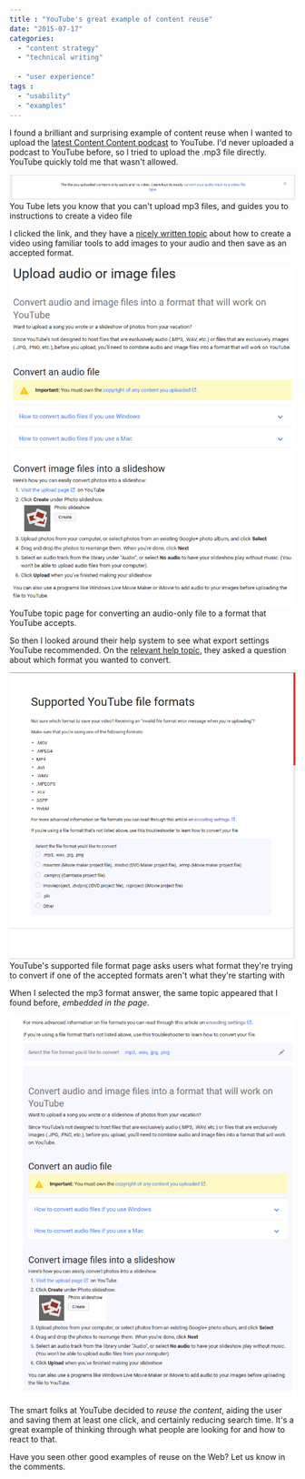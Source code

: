 ```yaml
---
title : "YouTube's great example of content reuse"
date: "2015-07-17"
categories:
  - "content strategy"
  - "technical writing"

  - "user experience"
tags :
  - "usability"
  - "examples"
---
```


I found a brilliant and surprising example of content reuse when I wanted to upload the [latest Content Content podcast](http://edmarsh.com/2015/07/08/content-content-podcast-episode-4-curse-of-knowledge-with-tom-johnson/) to YouTube. I'd never uploaded a podcast to YouTube before, so I tried to upload the .mp3 file directly. YouTube quickly told me that wasn't allowed.

![You Tube lets you know that you can't upload mp3 files, and guides you to instructions to create a video file](/assets/images/youtube_no_audio_only.png) You Tube lets you know that you can't upload mp3 files, and guides you to instructions to create a video file

I clicked the link, and they have a [nicely written topic](https://support.google.com/youtube/answer/1696878?hl=en) about how to create a video using familiar tools to add images to your audio and then save as an accepted format.

![YouTube topic page for converting an audio-only file to a format that YouTube accepts.](/assets/images/youtube_convert_audio_help_page.png) YouTube topic page for converting an audio-only file to a format that YouTube accepts.

So then I looked around their help system to see what export settings YouTube recommended. On the [relevant help topic](https://support.google.com/youtube/troubleshooter/2888402?hl=en&ref_topic=2888648), they asked a question about which format you wanted to convert.

![YouTube's supported file format page asks users what format they're trying to convert if one of the accepted formats aren't what they're starting with](/assets/images/youtube_supported_file_formats_before_expansion.png) YouTube's supported file format page asks users what format they're trying to convert if one of the accepted formats aren't what they're starting with

When I selected the mp3 format answer, the same topic appeared that I found before, _embedded in the page_.

![youtube_supported_file_formats_after_expansion](/assets/images/youtube_supported_file_formats_after_expansion.png)

The smart folks at YouTube decided to _reuse the content_, aiding the user and saving them at least one click, and certainly reducing search time. It's a great example of thinking through what people are looking for and how to react to that.

Have you seen other good examples of reuse on the Web? Let us know in the comments.
